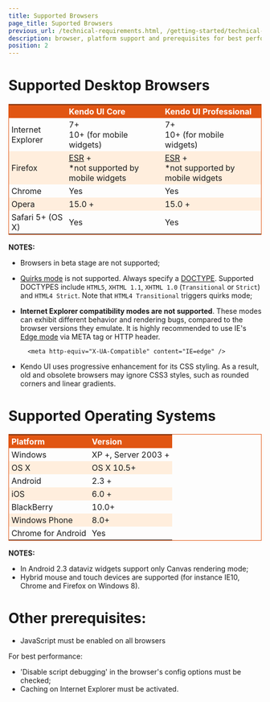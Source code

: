 ```yaml
---
title: Supported Browsers
page_title: Suported Browsers
previous_url: /technical-requirements.html, /getting-started/technical-requirements
description: browser, platform support and prerequisites for best performance when working with Kendo UI.
position: 2
---
```


<style scoped>
    .stripes
    {
        border: 1px solid #E15613;
        border-collapse: collapse;
    }
    .stripes th
    {
        background: #E15613;
        color: #fff;
    }
    .stripes tr:nth-child(2n+1) td
    {
        background: #fed;
    }

    .stripes th,
    .stripes td
    {
        padding: 3px 5px;
        text-align: left;
    }
</style>

# Supported Desktop Browsers

<table class="devices-platforms stripes" style="margin-top: 1.2em;">
   <tbody>
        <tr>
            <th class="browsers" style="width: 120px"></th>
            <th class="browsers" style="width: 220px">Kendo UI Core</th>
            <th class="browsers" style="width: 220px">Kendo UI Professional</th>
        </tr>
        <tr>
           <td><span class="ie"></span>Internet Explorer</td>
           <td>7+<br/>10+ (for mobile widgets)</td>
           <td>7+<br/>10+ (for mobile widgets)</td>
        </tr>
        <tr>
            <td><span class="firefox"></span>Firefox</td>
            <td><a href="http://www.mozilla.org/en-US/firefox/organizations/">ESR</a> +<br/>*not supported by mobile widgets</td>
            <td><a href="http://www.mozilla.org/en-US/firefox/organizations/">ESR</a> +<br/>*not supported by mobile widgets</td>
        </tr>
        <tr>
            <td><span class="chrome"></span>Chrome</td>
            <td>Yes</td>
            <td>Yes</td>
        </tr>
        <tr>
            <td><span class="opera"></span>Opera</td>
            <td>15.0 +</td>
            <td>15.0 +</td>
        </tr>
        <tr>
            <td><span class="safari"></span>Safari 5+ (OS X)</td>
            <td>Yes</td>
            <td>Yes</td>
        </tr>
    </tbody>
</table>

**NOTES:**

* Browsers in beta stage are not supported;
* [Quirks mode](http://www.quirksmode.org/css/quirksmode.html) is not supported. Always specify a [DOCTYPE](http://reference.sitepoint.com/html/doctypes). Supported DOCTYPES include `HTML5`, `XHTML 1.1`, `XHTML 1.0` (`Transitional` or `Strict`) and `HTML4 Strict`.
Note that `HTML4 Transitional` triggers quirks mode;
* **Internet Explorer compatibility modes are not supported**. These modes can exhibit different behavior and rendering bugs, compared to the browser versions they emulate.
It is highly recommended to use IE's [Edge mode](http://blogs.msdn.com/b/ie/archive/2010/06/16/ie-s-compatibility-features-for-site-developers.aspx) via META tag or HTTP header.

        <meta http-equiv="X-UA-Compatible" content="IE=edge" />

* Kendo UI uses progressive enhancement for its CSS styling. As a result, old and obsolete browsers may ignore CSS3 styles, such as rounded corners and linear gradients.

# Supported Operating Systems

<table class="devices-platforms stripes" style="margin-top: 1.2em;">
    <tr>
        <th class="platform">Platform</th>
        <th class="platform-version">Version</th>
    </tr>
    <tr>
        <td style="width: 150px;"><span class="windows"></span>Windows</td>
        <td>XP +, Server 2003 +</td>
    </tr>
    <tr>
        <td><span class="mac"></span> OS X</td>
        <td>OS X 10.5+</td>
    </tr>
    <tr>
        <td><span class="android"></span> Android</td>
        <td>2.3 +</td>
    </tr>
    <tr>
        <td><span class="ios"></span> iOS</td>
        <td>6.0 +</td>
    </tr>
    <tr>
        <td><span class="blackberry"></span>BlackBerry</td>
        <td>10.0+</td>
    </tr>
    <tr>
        <td><span class="winphone"></span>Windows Phone</td>
        <td>8.0+</td>
    </tr>
     <tr>
        <td><span class="chrome"></span>Chrome for Android</td>
        <td>Yes</td>
    </tr>
</table>

**NOTES:**

* In Android 2.3 dataviz widgets support only Canvas rendering mode;
* Hybrid mouse and touch devices are supported (for instance IE10, Chrome and Firefox on Windows 8).

# Other prerequisites:

* JavaScript must be enabled on all browsers

For best performance:

* 'Disable script debugging' in the browser's config options must be checked;
* Caching on Internet Explorer must be activated.
